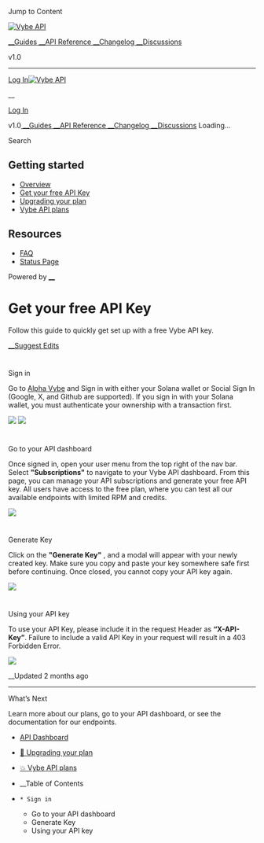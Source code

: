 Jump to Content

[![Vybe API](https://files.readme.io/4d954c8-white-logo.png)](/reference)

[ __Guides](/docs)[ __API Reference](/reference)[ __Changelog](/changelog)[
__Discussions](/discuss)

v1.0

* * *

[Log In](/login?redirect_uri=/docs/getting-started)[![Vybe
API](https://files.readme.io/4d954c8-white-logo.png)](/reference)

 __

[Log In](/login?redirect_uri=/docs/getting-started)

v1.0[ __Guides](/docs)[ __API Reference](/reference)[
__Changelog](/changelog)[ __Discussions](/discuss) Loading…

Search

## Getting started

  * [Overview](/docs/overview)
  * [Get your free API Key](/docs/getting-started)
  * [Upgrading your plan](/docs/upgrading-your-plan)
  * [Vybe API plans](/docs/vybe-api-plans)

## Resources

  * [FAQ](/docs/faq)
  * [Status Page](/docs/️-status-page)

Powered by [__](https://readme.com?ref_src=hub&project=vybe-api)

# Get your free API Key

Follow this guide to quickly get set up with a free Vybe API key.

[__Suggest Edits](/edit/getting-started)

#

Sign in

Go to [Alpha Vybe](https://alpha.vybenetwork.com/api-plans) and Sign in with
either your Solana wallet or Social Sign In (Google, X, and Github are
supported). If you sign in with your Solana wallet, you must authenticate your
ownership with a transaction first.

![](https://files.readme.io/c1a1af1-image.png)
![](https://files.readme.io/64c0131-image.png)

#

Go to your API dashboard

Once signed in, open your user menu from the top right of the nav bar. Select
**"Subscriptions"** to navigate to your Vybe API dashboard. From this page,
you can manage your API subscriptions and generate your free API key. All
users have access to the free plan, where you can test all our available
endpoints with limited RPM and credits.

![](https://files.readme.io/ffa6a51-image.png)

#

Generate Key

Click on the **"Generate Key"** , and a modal will appear with your newly
created key. Make sure you copy and paste your key somewhere safe first before
continuing. Once closed, you cannot copy your API key again.

![](https://files.readme.io/f9adff7-image.png)

#

Using your API key

To use your API Key, please include it in the request Header as **“X-API-
Key”**. Failure to include a valid API Key in your request will result in a
403 Forbidden Error.

![](https://files.readme.io/b47f875-image_6.png)

__Updated 2 months ago

* * *

What’s Next

Learn more about our plans, go to your API dashboard, or see the documentation
for our endpoints.

  * [API Dashboard](https://alpha.vybenetwork.com/subscriptions/overview)
  * [🚀 Upgrading your plan](/docs/upgrading-your-plan)
  * [💥 Vybe API plans](/docs/vybe-api-plans)

  *  __Table of Contents
  *     * Sign in
    * Go to your API dashboard
    * Generate Key
    * Using your API key

